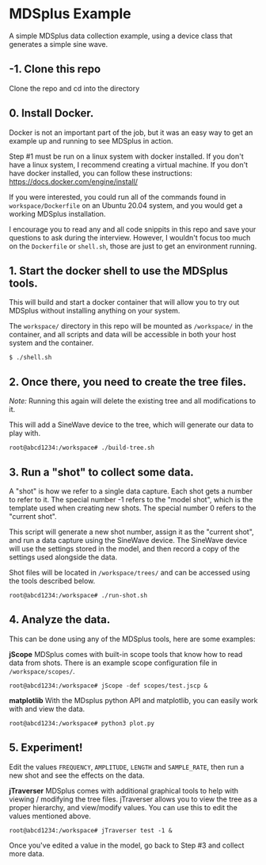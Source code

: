 
# MDSplus Example

A simple MDSplus data collection example, using a device class that generates a simple sine wave.

## -1. Clone this repo
Clone the repo and cd into the directory

## 0. Install Docker.

Docker is not an important part of the job, but it was an easy way to get an example up and running to see MDSplus in action.

Step #1 must be run on a linux system with docker installed. If you don't have a linux system, I recommend creating a virtual machine. If you don't have docker installed, you can follow these instructions: https://docs.docker.com/engine/install/

If you were interested, you could run all of the commands found in `workspace/Dockerfile` on an Ubuntu 20.04 system, and you would get a working MDSplus installation.

I encourage you to read any and all code snippits in this repo and save your questions to ask during the interview. However, I wouldn't focus too much on the `Dockerfile` or `shell.sh`, those are just to get an environment running.

## 1. Start the docker shell to use the MDSplus tools.

This will build and start a docker container that will allow you to try out MDSplus without installing anything on your system.

The `workspace/` directory in this repo will be mounted as `/workspace/` in the container, and all scripts and data will be accessible in both your host system and the container.

```
$ ./shell.sh
```

## 2. Once there, you need to create the tree files.

*Note:* Running this again will delete the existing tree and all modifications to it.

This will add a SineWave device to the tree, which will generate our data to play with.

```
root@abcd1234:/workspace# ./build-tree.sh
```

## 3. Run a "shot" to collect some data.

A "shot" is how we refer to a single data capture. Each shot gets a number to refer to it. The special number -1 refers to the "model shot", which is the template used when creating new shots. The special number 0 refers to the "current shot".

This script will generate a new shot number, assign it as the "current shot", and run a data capture using the SineWave device. The SineWave device will use the settings stored in the model, and then record a copy of the settings used alongside the data.

Shot files will be located in `/workspace/trees/` and can be accessed using the tools described below.

```
root@abcd1234:/workspace# ./run-shot.sh
```

## 4. Analyze the data.

This can be done using any of the MDSplus tools, here are some examples:

**jScope**
MDSplus comes with built-in scope tools that know how to read data from shots. There is an example scope configuration file in `/workspace/scopes/`.

```
root@abcd1234:/workspace# jScope -def scopes/test.jscp &
```

**matplotlib**
With the MDsplus python API and matplotlib, you can easily work with and view the data.
```
root@abcd1234:/workspace# python3 plot.py
```

## 5. Experiment!

Edit the values `FREQUENCY`, `AMPLITUDE`, `LENGTH` and `SAMPLE_RATE`, then run a new shot and see the effects on the data.

**jTraverser**
MDSplus comes with additional graphical tools to help with viewing / modifying the tree files. jTraverser allows you to view the 
tree as a proper hierarchy, and view/modify values. You can use this to edit the values mentioned above.

```
root@abcd1234:/workspace# jTraverser test -1 &
```

Once you've edited a value in the model, go back to Step #3 and collect more data.
